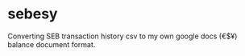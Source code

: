 # sebesy
Converting SEB transaction history csv to my own google docs (€$¥) balance document format.
